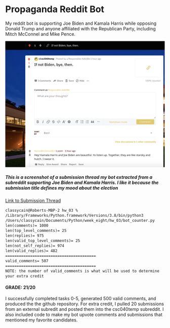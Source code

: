 # Propaganda Reddit Bot

My reddit bot is supporting Joe Biden and Kamala Harris while opposing Donald Trump and anyone affiliated with the Republican Party, including Mitch McConnel and Mike Pence.

![Submission Thread Screenshot](/images/thread.png)

##### This is a screenshot of a submission thread my bot extracted from a subreddit supporting Joe Biden and Kamala Harris. I like it because the submission title defines my mood about the election

[Link to Submission Thread](https://www.reddit.com/r/csci040temp/comments/jlcio8/if_not_biden_bye_then/gav5un8/?utm_source=reddit&utm_medium=web2x&context=3)

```
classycain@Roberts-MBP-2 hw_03 % /Library/Frameworks/Python.framework/Versions/3.8/bin/python3 /Users/classycain/Documents/Python/week_eight/hw_03/bot_counter.py
len(comments)= 1000
len(top_level_comments)= 25
len(replies)= 975
len(valid_top_level_comments)= 25
len(not_self_replies)= 974
len(valid_replies)= 482
========================================
valid_comments= 507
========================================
NOTE: the number of valid_comments is what will be used to determine your extra credit
```

#### GRADE: 21/20
I successfully completed tasks 0-5, generated 500 valid comments, and produced the the github repository. For extra credit, I pulled 20 submissions from an external subredit and posted them into the csc040temp subreddit. I also included code to make my bot upvote comments and submissions that mentioned my favorite candidates.
